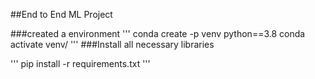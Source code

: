 ##End to End ML Project

###created a environment
'''
conda create -p venv python==3.8
conda activate venv/
'''
###Install all necessary libraries

'''
pip install -r requirements.txt
'''